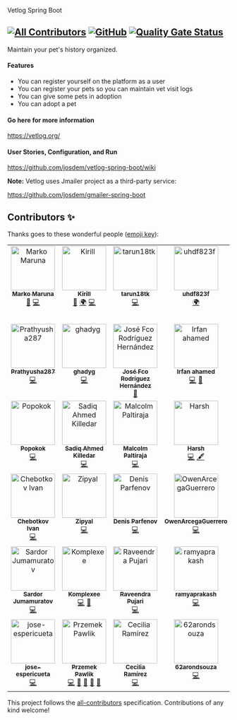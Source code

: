 Vetlog Spring Boot
<!-- ALL-CONTRIBUTORS-BADGE:START - Do not remove or modify this section -->
[![All Contributors](https://img.shields.io/badge/all_contributors-5-orange.svg?style=flat-square)](#contributors-)
[![GitHub](https://github.com/josdem/vetlog-spring-boot/actions/workflows/main.yml/badge.svg)](https://github.com/josdem/vetlog-spring-boot/actions)
[![Quality Gate Status](https://sonarcloud.io/api/project_badges/measure?project=josdem_vetlog-spring-boot&metric=alert_status)](https://sonarcloud.io/summary/new_code?id=josdem_vetlog-spring-boot)
---------------------------------------
Maintain your pet's history organized.

#### Features

* You can register yourself on the platform as a user
* You can register your pets so you can maintain vet visit logs
* You can give some pets in adoption
* You can adopt a pet

#### Go here for more information

https://vetlog.org/

#### User Stories, Configuration, and Run

https://github.com/josdem/vetlog-spring-boot/wiki

**Note:** Vetlog uses Jmailer project as a third-party service:

https://github.com/josdem/gmailer-spring-boot

## Contributors ✨

Thanks goes to these wonderful people ([emoji key](https://allcontributors.org/docs/en/emoji-key)):

<!-- ALL-CONTRIBUTORS-LIST:START - Do not remove or modify this section -->
<!-- prettier-ignore-start -->
<!-- markdownlint-disable -->
<table>
  <tbody>
    <tr>
      <td align="center" valign="top" width="14.28%"><a href="https://github.com/marki2121"><img src="https://avatars.githubusercontent.com/u/44497571?v=4?s=100" width="100px;" alt="Marko Maruna"/><br /><sub><b>Marko Maruna</b></sub></a><br /><a href="https://github.com/josdem/vetlog-spring-boot/pulls?q=is%3Apr+reviewed-by%3Amarki2121" title="Reviewed Pull Requests">👀</a> <a href="https://github.com/josdem/vetlog-spring-boot/commits?author=marki2121" title="Code">💻</a></td>
      <td align="center" valign="top" width="14.28%"><a href="https://github.com/kirillsinyuk"><img src="https://avatars.githubusercontent.com/u/51965753?v=4?s=100" width="100px;" alt="Kirill"/><br /><sub><b>Kirill</b></sub></a><br /><a href="https://github.com/josdem/vetlog-spring-boot/pulls?q=is%3Apr+reviewed-by%3Akirillsinyuk" title="Reviewed Pull Requests">👀</a> <a href="#translation-kirillsinyuk" title="Translation">🌍</a> <a href="https://github.com/josdem/vetlog-spring-boot/commits?author=kirillsinyuk" title="Code">💻</a></td>
      <td align="center" valign="top" width="14.28%"><a href="https://github.com/tarun18tk"><img src="https://avatars.githubusercontent.com/u/97531399?v=4?s=100" width="100px;" alt="tarun18tk"/><br /><sub><b>tarun18tk</b></sub></a><br /><a href="https://github.com/josdem/vetlog-spring-boot/commits?author=tarun18tk" title="Code">💻</a></td>
      <td align="center" valign="top" width="14.28%"><a href="https://github.com/uhdf823f"><img src="https://avatars.githubusercontent.com/u/143468270?v=4?s=100" width="100px;" alt="uhdf823f"/><br /><sub><b>uhdf823f</b></sub></a><br /><a href="#translation-uhdf823f" title="Translation">🌍</a></td>
      <td align="center" valign="top" width="14.28%"><a href="https://www.linkedin.com/in/sindhu-murthy"><img src="https://avatars.githubusercontent.com/u/1637811?v=4?s=100" width="100px;" alt="Sindhu"/><br /><sub><b>Sindhu</b></sub></a><br /><a href="https://github.com/josdem/vetlog-spring-boot/commits?author=sindhunaydu" title="Code">💻</a></td>
      <td align="center" valign="top" width="14.28%"><a href="https://github.com/kaminuma"><img src="https://avatars.githubusercontent.com/u/33448874?v=4?s=100" width="100px;" alt="T.H(kaminuma)"/><br /><sub><b>T.H(kaminuma)</b></sub></a><br /><a href="https://github.com/josdem/vetlog-spring-boot/commits?author=kaminuma" title="Code">💻</a> <a href="#content-kaminuma" title="Content">🖋</a> <a href="https://github.com/josdem/vetlog-spring-boot/pulls?q=is%3Apr+reviewed-by%3Akaminuma" title="Reviewed Pull Requests">👀</a> <a href="https://github.com/josdem/vetlog-spring-boot/issues?q=author%3Akaminuma" title="Bug reports">🐛</a> <a href="#question-kaminuma" title="Answering Questions">💬</a> <a href="#mentoring-kaminuma" title="Mentoring">🧑‍🏫</a> <a href="#infra-kaminuma" title="Infrastructure (Hosting, Build-Tools, etc)">🚇</a></td>
      <td align="center" valign="top" width="14.28%"><a href="https://github.com/yashudhlani"><img src="https://avatars.githubusercontent.com/u/44999427?v=4?s=100" width="100px;" alt="Yash Udhlani"/><br /><sub><b>Yash Udhlani</b></sub></a><br /><a href="https://github.com/josdem/vetlog-spring-boot/commits?author=yashudhlani" title="Code">💻</a> <a href="#mentoring-yashudhlani" title="Mentoring">🧑‍🏫</a></td>
    </tr>
    <tr>
      <td align="center" valign="top" width="14.28%"><a href="https://github.com/Prathyusha287"><img src="https://avatars.githubusercontent.com/u/120239903?v=4?s=100" width="100px;" alt="Prathyusha287"/><br /><sub><b>Prathyusha287</b></sub></a><br /><a href="https://github.com/josdem/vetlog-spring-boot/commits?author=Prathyusha287" title="Code">💻</a></td>
      <td align="center" valign="top" width="14.28%"><a href="https://github.com/ghadyg"><img src="https://avatars.githubusercontent.com/u/136957334?v=4?s=100" width="100px;" alt="ghadyg"/><br /><sub><b>ghadyg</b></sub></a><br /><a href="https://github.com/josdem/vetlog-spring-boot/commits?author=ghadyg" title="Code">💻</a></td>
      <td align="center" valign="top" width="14.28%"><a href="https://github.com/JoseFRH17"><img src="https://avatars.githubusercontent.com/u/64493634?v=4?s=100" width="100px;" alt="José Fco Rodríguez Hernández"/><br /><sub><b>José Fco Rodríguez Hernández</b></sub></a><br /><a href="https://github.com/josdem/vetlog-spring-boot/issues?q=author%3AJoseFRH17" title="Bug reports">🐛</a></td>
      <td align="center" valign="top" width="14.28%"><a href="https://github.com/Irfan0025"><img src="https://avatars.githubusercontent.com/u/95692861?v=4?s=100" width="100px;" alt="Irfan ahamed"/><br /><sub><b>Irfan ahamed</b></sub></a><br /><a href="https://github.com/josdem/vetlog-spring-boot/commits?author=Irfan0025" title="Code">💻</a> <a href="https://github.com/josdem/vetlog-spring-boot/pulls?q=is%3Apr+reviewed-by%3AIrfan0025" title="Reviewed Pull Requests">👀</a></td>
      <td align="center" valign="top" width="14.28%"><a href="https://github.com/tkim602"><img src="https://avatars.githubusercontent.com/u/157748120?v=4?s=100" width="100px;" alt="TaeHo Kim"/><br /><sub><b>TaeHo Kim</b></sub></a><br /><a href="https://github.com/josdem/vetlog-spring-boot/commits?author=tkim602" title="Code">💻</a></td>
      <td align="center" valign="top" width="14.28%"><a href="https://slusy.vercel.app"><img src="https://avatars.githubusercontent.com/u/106076516?v=4?s=100" width="100px;" alt="Achal"/><br /><sub><b>Achal</b></sub></a><br /><a href="https://github.com/josdem/vetlog-spring-boot/commits?author=slusy" title="Code">💻</a></td>
      <td align="center" valign="top" width="14.28%"><a href="https://github.com/samuks123"><img src="https://avatars.githubusercontent.com/u/103591276?v=4?s=100" width="100px;" alt="samuks123"/><br /><sub><b>samuks123</b></sub></a><br /><a href="https://github.com/josdem/vetlog-spring-boot/commits?author=samuks123" title="Code">💻</a></td>
    </tr>
    <tr>
      <td align="center" valign="top" width="14.28%"><a href="https://github.com/Popokok"><img src="https://avatars.githubusercontent.com/u/146879591?v=4?s=100" width="100px;" alt="Popokok"/><br /><sub><b>Popokok</b></sub></a><br /><a href="https://github.com/josdem/vetlog-spring-boot/commits?author=Popokok" title="Code">💻</a></td>
      <td align="center" valign="top" width="14.28%"><a href="https://portfolio-er-killedar-dev.netlify.app/"><img src="https://avatars.githubusercontent.com/u/125464939?v=4?s=100" width="100px;" alt="Sadiq Ahmed Killedar "/><br /><sub><b>Sadiq Ahmed Killedar </b></sub></a><br /><a href="https://github.com/josdem/vetlog-spring-boot/commits?author=Er-Sadiq" title="Code">💻</a></td>
      <td align="center" valign="top" width="14.28%"><a href="https://github.com/krooldonutz"><img src="https://avatars.githubusercontent.com/u/26025886?v=4?s=100" width="100px;" alt="Malcolm Paltiraja"/><br /><sub><b>Malcolm Paltiraja</b></sub></a><br /><a href="https://github.com/josdem/vetlog-spring-boot/commits?author=krooldonutz" title="Code">💻</a></td>
      <td align="center" valign="top" width="14.28%"><a href="https://github.com/harsh-0409"><img src="https://avatars.githubusercontent.com/u/154314702?v=4?s=100" width="100px;" alt="Harsh"/><br /><sub><b>Harsh</b></sub></a><br /><a href="https://github.com/josdem/vetlog-spring-boot/commits?author=harsh-0409" title="Code">💻</a> <a href="#content-harsh-0409" title="Content">🖋</a></td>
      <td align="center" valign="top" width="14.28%"><a href="https://github.com/minovermax"><img src="https://avatars.githubusercontent.com/u/52435957?v=4?s=100" width="100px;" alt="Soungmin (Min) Lee"/><br /><sub><b>Soungmin (Min) Lee</b></sub></a><br /><a href="#infra-minovermax" title="Infrastructure (Hosting, Build-Tools, etc)">🚇</a> <a href="https://github.com/josdem/vetlog-spring-boot/commits?author=minovermax" title="Code">💻</a></td>
      <td align="center" valign="top" width="14.28%"><a href="https://github.com/axtant"><img src="https://avatars.githubusercontent.com/u/70051483?v=4?s=100" width="100px;" alt="axtant"/><br /><sub><b>axtant</b></sub></a><br /><a href="https://github.com/josdem/vetlog-spring-boot/commits?author=axtant" title="Code">💻</a></td>
      <td align="center" valign="top" width="14.28%"><a href="https://github.com/BOMBYASCHER"><img src="https://avatars.githubusercontent.com/u/113691860?v=4?s=100" width="100px;" alt="Daniil Kamanin"/><br /><sub><b>Daniil Kamanin</b></sub></a><br /><a href="https://github.com/josdem/vetlog-spring-boot/commits?author=BOMBYASCHER" title="Code">💻</a> <a href="#mentoring-BOMBYASCHER" title="Mentoring">🧑‍🏫</a></td>
    </tr>
    <tr>
      <td align="center" valign="top" width="14.28%"><a href="https://github.com/LoseGameng"><img src="https://avatars.githubusercontent.com/u/115796742?v=4?s=100" width="100px;" alt="Chebotkov Ivan"/><br /><sub><b>Chebotkov Ivan</b></sub></a><br /><a href="https://github.com/josdem/vetlog-spring-boot/commits?author=LoseGameng" title="Code">💻</a></td>
      <td align="center" valign="top" width="14.28%"><a href="https://github.com/Zipyal"><img src="https://avatars.githubusercontent.com/u/80532767?v=4?s=100" width="100px;" alt="Zipyal"/><br /><sub><b>Zipyal</b></sub></a><br /><a href="https://github.com/josdem/vetlog-spring-boot/commits?author=Zipyal" title="Code">💻</a></td>
      <td align="center" valign="top" width="14.28%"><a href="https://github.com/Parfenix"><img src="https://avatars.githubusercontent.com/u/119493797?v=4?s=100" width="100px;" alt="Denis Parfenov"/><br /><sub><b>Denis Parfenov</b></sub></a><br /><a href="https://github.com/josdem/vetlog-spring-boot/commits?author=Parfenix" title="Code">💻</a></td>
      <td align="center" valign="top" width="14.28%"><a href="https://github.com/OwenArcegaGuerrero"><img src="https://avatars.githubusercontent.com/u/189819759?v=4?s=100" width="100px;" alt="OwenArcegaGuerrero"/><br /><sub><b>OwenArcegaGuerrero</b></sub></a><br /><a href="https://github.com/josdem/vetlog-spring-boot/commits?author=OwenArcegaGuerrero" title="Code">💻</a></td>
      <td align="center" valign="top" width="14.28%"><a href="https://github.com/ash-ni1"><img src="https://avatars.githubusercontent.com/u/123396062?v=4?s=100" width="100px;" alt="ash-ni1"/><br /><sub><b>ash-ni1</b></sub></a><br /><a href="https://github.com/josdem/vetlog-spring-boot/commits?author=ash-ni1" title="Code">💻</a></td>
      <td align="center" valign="top" width="14.28%"><a href="https://github.com/kiranraoboinapally"><img src="https://avatars.githubusercontent.com/u/38401453?v=4?s=100" width="100px;" alt="GPTContribX"/><br /><sub><b>GPTContribX</b></sub></a><br /><a href="#mentoring-kiranraoboinapally" title="Mentoring">🧑‍🏫</a> <a href="https://github.com/josdem/vetlog-spring-boot/commits?author=kiranraoboinapally" title="Code">💻</a></td>
      <td align="center" valign="top" width="14.28%"><a href="https://github.com/tj330"><img src="https://avatars.githubusercontent.com/u/142474733?v=4?s=100" width="100px;" alt="Titus James"/><br /><sub><b>Titus James</b></sub></a><br /><a href="https://github.com/josdem/vetlog-spring-boot/commits?author=tj330" title="Code">💻</a></td>
    </tr>
    <tr>
      <td align="center" valign="top" width="14.28%"><a href="https://github.com/sardorjumamuratov"><img src="https://avatars.githubusercontent.com/u/49103067?v=4?s=100" width="100px;" alt="Sardor Jumamuratov"/><br /><sub><b>Sardor Jumamuratov</b></sub></a><br /><a href="https://github.com/josdem/vetlog-spring-boot/commits?author=sardorjumamuratov" title="Code">💻</a></td>
      <td align="center" valign="top" width="14.28%"><a href="https://github.com/Komplexee"><img src="https://avatars.githubusercontent.com/u/146031431?v=4?s=100" width="100px;" alt="Komplexee"/><br /><sub><b>Komplexee</b></sub></a><br /><a href="https://github.com/josdem/vetlog-spring-boot/commits?author=Komplexee" title="Code">💻</a> <a href="#design-Komplexee" title="Design">🎨</a></td>
      <td align="center" valign="top" width="14.28%"><a href="https://raveendra11.github.io/portfolio"><img src="https://avatars.githubusercontent.com/u/72726513?v=4?s=100" width="100px;" alt="Raveendra Pujari"/><br /><sub><b>Raveendra Pujari</b></sub></a><br /><a href="https://github.com/josdem/vetlog-spring-boot/commits?author=raveendra11" title="Code">💻</a></td>
      <td align="center" valign="top" width="14.28%"><a href="https://github.com/CoderRamya"><img src="https://avatars.githubusercontent.com/u/196118698?v=4?s=100" width="100px;" alt="ramyaprakash"/><br /><sub><b>ramyaprakash</b></sub></a><br /><a href="https://github.com/josdem/vetlog-spring-boot/commits?author=CoderRamya" title="Code">💻</a></td>
      <td align="center" valign="top" width="14.28%"><a href="https://github.com/ayush0407"><img src="https://avatars.githubusercontent.com/u/37773583?v=4?s=100" width="100px;" alt="Ayush Jha"/><br /><sub><b>Ayush Jha</b></sub></a><br /><a href="https://github.com/josdem/vetlog-spring-boot/commits?author=ayush0407" title="Code">💻</a></td>
      <td align="center" valign="top" width="14.28%"><a href="https://github.com/MadhuKashyap"><img src="https://avatars.githubusercontent.com/u/40714383?v=4?s=100" width="100px;" alt="Kumari  Madhu"/><br /><sub><b>Kumari  Madhu</b></sub></a><br /><a href="https://github.com/josdem/vetlog-spring-boot/commits?author=MadhuKashyap" title="Code">💻</a></td>
      <td align="center" valign="top" width="14.28%"><a href="https://github.com/MehulSuthar-000"><img src="https://avatars.githubusercontent.com/u/84217273?v=4?s=100" width="100px;" alt="Mehul Suthar"/><br /><sub><b>Mehul Suthar</b></sub></a><br /><a href="https://github.com/josdem/vetlog-spring-boot/commits?author=MehulSuthar-000" title="Code">💻</a> <a href="#infra-MehulSuthar-000" title="Infrastructure (Hosting, Build-Tools, etc)">🚇</a></td>
    </tr>
    <tr>
      <td align="center" valign="top" width="14.28%"><a href="https://github.com/jose-espericueta"><img src="https://avatars.githubusercontent.com/u/196234029?v=4?s=100" width="100px;" alt="jose-espericueta"/><br /><sub><b>jose-espericueta</b></sub></a><br /><a href="https://github.com/josdem/vetlog-spring-boot/commits?author=jose-espericueta" title="Code">💻</a></td>
      <td align="center" valign="top" width="14.28%"><a href="https://github.com/bestemic"><img src="https://avatars.githubusercontent.com/u/33027221?v=4?s=100" width="100px;" alt="Przemek Pawlik "/><br /><sub><b>Przemek Pawlik </b></sub></a><br /><a href="https://github.com/josdem/vetlog-spring-boot/commits?author=bestemic" title="Code">💻</a> <a href="#ideas-bestemic" title="Ideas, Planning, & Feedback">🤔</a> <a href="https://github.com/josdem/vetlog-spring-boot/pulls?q=is%3Apr+reviewed-by%3Abestemic" title="Reviewed Pull Requests">👀</a> <a href="https://github.com/josdem/vetlog-spring-boot/issues?q=author%3Abestemic" title="Bug reports">🐛</a> <a href="#design-bestemic" title="Design">🎨</a></td>
      <td align="center" valign="top" width="14.28%"><a href="https://github.com/CecyRamirez"><img src="https://avatars.githubusercontent.com/u/89950410?v=4?s=100" width="100px;" alt="Cecilia Ramírez"/><br /><sub><b>Cecilia Ramírez</b></sub></a><br /><a href="https://github.com/josdem/vetlog-spring-boot/commits?author=CecyRamirez" title="Code">💻</a></td>
      <td align="center" valign="top" width="14.28%"><a href="https://github.com/62arondsouza"><img src="https://avatars.githubusercontent.com/u/96406889?v=4?s=100" width="100px;" alt="62arondsouza"/><br /><sub><b>62arondsouza</b></sub></a><br /><a href="https://github.com/josdem/vetlog-spring-boot/commits?author=62arondsouza" title="Code">💻</a></td>
      <td align="center" valign="top" width="14.28%"><a href="https://hrishikeshu.vercel.app/"><img src="https://avatars.githubusercontent.com/u/135912491?v=4?s=100" width="100px;" alt="Hrishikesh Uchake"/><br /><sub><b>Hrishikesh Uchake</b></sub></a><br /><a href="https://github.com/josdem/vetlog-spring-boot/commits?author=HrishikeshUchake" title="Code">💻</a></td>
    </tr>
  </tbody>
</table>

<!-- markdownlint-restore -->
<!-- prettier-ignore-end -->

<!-- ALL-CONTRIBUTORS-LIST:END -->

This project follows the [all-contributors](https://github.com/all-contributors/all-contributors) specification. Contributions of any kind welcome!